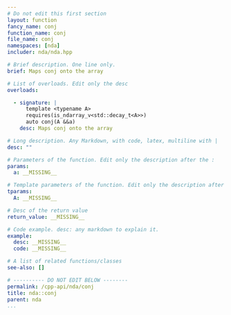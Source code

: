 ```yaml
---
# Do not edit this first section
layout: function
fancy_name: conj
function_name: conj
file_name: conj
namespaces: [nda]
includer: nda/nda.hpp

# Brief description. One line only.
brief: Maps conj onto the array

# List of overloads. Edit only the desc
overloads:

  - signature: |
      template <typename A>
      requires(is_ndarray_v<std::decay_t<A>>)
      auto conj(A &&a)
    desc: Maps conj onto the array

# Long description. Any Markdown, with code, latex, multiline with |
desc: ""

# Parameters of the function. Edit only the description after the :
params:
  a: __MISSING__

# Template parameters of the function. Edit only the description after the :
tparams:
  A: __MISSING__

# Desc of the return value
return_value: __MISSING__

# Code example. desc: any markdown to explain it.
example:
  desc: __MISSING__
  code: __MISSING__

# A list of related functions/classes
see-also: []

# ---------- DO NOT EDIT BELOW --------
permalink: /cpp-api/nda/conj
title: nda::conj
parent: nda
...
```



